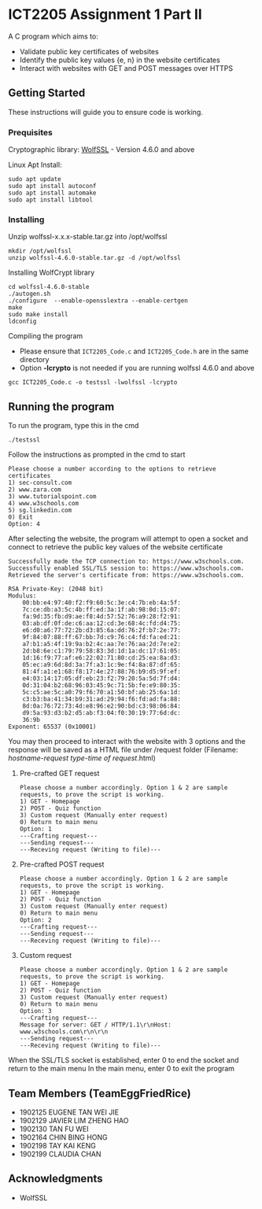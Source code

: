 # ICT2205 Assignment 1 Part II

A C program which aims to:
* Validate public key certificates of websites
* Identify the public key values {e, n} in the website certificates
* Interact with websites with GET and POST messages over HTTPS

## Getting Started

These instructions will guide you to ensure code is working.

### Prequisites

Cryptographic library: 
[WolfSSL](https://github.com/wolfSSL/wolfssl/releases) - Version 4.6.0 and above

Linux Apt Install:
```
sudo apt update
sudo apt install autoconf
sudo apt install automake
sudo apt install libtool
```

### Installing
Unzip wolfssl-x.x.x-stable.tar.gz into /opt/wolfssl
```
mkdir /opt/wolfssl
unzip wolfssl-4.6.0-stable.tar.gz -d /opt/wolfssl
```
Installing WolfCrypt library
```
cd wolfssl-4.6.0-stable
./autogen.sh
./configure  --enable-opensslextra --enable-certgen
make
sudo make install
ldconfig
```
Compiling the program
* Please ensure that ```ICT2205_Code.c``` and ```ICT2205_Code.h``` are in the same directory
* Option **-lcrypto** is not needed if you are running wolfssl 4.6.0 and above
```
gcc ICT2205_Code.c -o testssl -lwolfssl -lcrypto
```

## Running the program
To run the program, type this in the cmd
```
./testssl
```
Follow the instructions as prompted in the cmd to start
```
Please choose a number according to the options to retrieve certificates
1) sec-consult.com
2) www.zara.com
3) www.tutorialspoint.com
4) www.w3schools.com
5) sg.linkedin.com
0) Exit
Option: 4
```
After selecting the website, the program will attempt to open a socket and connect to retrieve the public key values of the website certificate
```
Successfully made the TCP connection to: https://www.w3schools.com.
Successfully enabled SSL/TLS session to: https://www.w3schools.com.
Retrieved the server's certificate from: https://www.w3schools.com.

RSA Private-Key: (2048 bit)
Modulus:
    00:bb:e4:97:40:f2:f9:60:5c:3e:c4:7b:eb:4a:5f:
    7c:ce:db:a3:5c:4b:ff:ed:3a:1f:ab:98:0d:15:07:
    fa:9d:35:fb:d9:ae:f8:4d:57:52:76:a9:28:f2:91:
    03:ab:df:0f:de:c6:aa:12:cd:3e:68:4c:fd:d4:75:
    e6:d0:a6:77:72:2b:d3:85:6a:dd:76:2f:b7:2e:77:
    9f:84:07:88:ff:67:bb:7d:c9:76:c4:fd:fa:ed:21:
    a7:b1:a5:4f:19:9a:b2:4c:aa:7e:76:aa:2d:7e:e2:
    2d:b8:6e:c1:79:79:58:83:3d:1d:1a:dc:17:61:05:
    1d:16:f9:77:af:e6:22:02:71:80:cd:25:ea:8a:d3:
    05:ec:a9:6d:8d:3a:7f:a3:1c:9e:f4:8a:87:df:65:
    81:4f:a1:e1:68:f8:17:4e:27:88:76:b9:d5:9f:ef:
    e4:03:14:17:05:df:eb:23:f2:79:20:5a:5d:7f:d4:
    0d:31:04:b2:68:96:03:45:9c:71:5b:fe:e9:80:35:
    5c:c5:ae:5c:a0:79:f6:70:a1:50:bf:ab:25:6a:1d:
    c3:b3:ba:41:34:b9:31:ad:29:94:f6:fd:ad:fa:88:
    8d:0a:76:72:73:4d:e8:96:e2:90:bd:c3:98:06:84:
    d9:5a:93:d3:b2:d5:ab:f3:04:f0:30:19:77:6d:dc:
    36:9b
Exponent: 65537 (0x10001)
```
You may then proceed to interact with the website with 3 options and the response will be saved as a HTML file under /request folder (Filename: *hostname*-*request type*-*time of request*.html)
1. Pre-crafted GET request
   ```
   Please choose a number accordingly. Option 1 & 2 are sample requests, to prove the script is working.
   1) GET - Homepage
   2) POST - Quiz function
   3) Custom request (Manually enter request)
   0) Return to main menu
   Option: 1
   ---Crafting request---
   ---Sending request---
   ---Receving request (Writing to file)---
   ```
2. Pre-crafted POST request
   ```
   Please choose a number accordingly. Option 1 & 2 are sample requests, to prove the script is working.
   1) GET - Homepage
   2) POST - Quiz function
   3) Custom request (Manually enter request)
   0) Return to main menu
   Option: 2
   ---Crafting request---
   ---Sending request---
   ---Receving request (Writing to file)---
   ```
3. Custom request
   ```
   Please choose a number accordingly. Option 1 & 2 are sample requests, to prove the script is working.
   1) GET - Homepage
   2) POST - Quiz function
   3) Custom request (Manually enter request)
   0) Return to main menu
   Option: 3
   ---Crafting request---
   Message for server: GET / HTTP/1.1\r\nHost: www.w3schools.com\r\n\r\n
   ---Sending request---
   ---Receving request (Writing to file)---
   ```
When the SSL/TLS socket is established, enter 0 to end the socket and return to the main menu
In the main menu, enter 0 to exit the program

## Team Members (TeamEggFriedRice)

* 1902125 EUGENE TAN WEI JIE
* 1902129 JAVIER LIM ZHENG HAO
* 1902130 TAN FU WEI
* 1902164 CHIN BING HONG
* 1902198 TAY KAI KENG
* 1902199 CLAUDIA CHAN

## Acknowledgments
* WolfSSL
